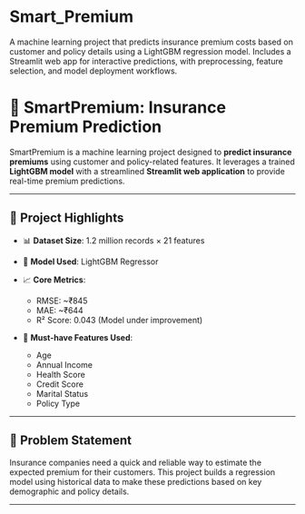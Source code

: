 # Smart_Premium
A machine learning project that predicts insurance premium costs based on customer and policy details using a LightGBM regression model. Includes a Streamlit web app for interactive predictions, with preprocessing, feature selection, and model deployment workflows.
# 🏥 SmartPremium: Insurance Premium Prediction

SmartPremium is a machine learning project designed to **predict insurance premiums** using customer and policy-related features. It leverages a trained **LightGBM model** with a streamlined **Streamlit web application** to provide real-time premium predictions.

---

## 🚀 Project Highlights

- 📊 **Dataset Size**: 1.2 million records × 21 features  
- 🤖 **Model Used**: LightGBM Regressor  
- 📈 **Core Metrics**:
  - RMSE: ~₹845
  - MAE: ~₹644
  - R² Score: 0.043 (Model under improvement)

- 📌 **Must-have Features Used**:
  - Age
  - Annual Income
  - Health Score
  - Credit Score
  - Marital Status
  - Policy Type

---

## 🧠 Problem Statement

Insurance companies need a quick and reliable way to estimate the expected premium for their customers. This project builds a regression model using historical data to make these predictions based on key demographic and policy details.

---



